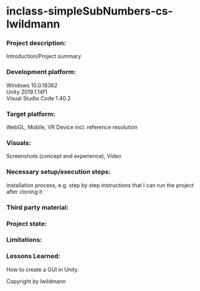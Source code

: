 # inclass-simpleSubNumbers-cs-lwildmann

### Project description: 
Introduction/Project summary 

### Development platform: 
Windows 10.0.18362\
Unity 2019.1.14f1\
Visual Studio Code 1.40.2

### Target platform: 
WebGL, Mobile, VR Device incl. reference resolution 

### Visuals: 
Screenshots (concept and experience), Video 

### Necessary setup/execution steps: 
Installation process, e.g. step by step instructions that I can run the project after cloning it

### Third party material: 

### Project state: 

### Limitations: 

### Lessons Learned: 
How to create a GUI in Unity.


Copyright by lwildmann